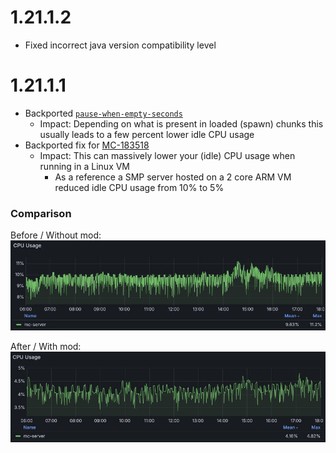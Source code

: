 # 1.21.1.2
* Fixed incorrect java version compatibility level

# 1.21.1.1
* Backported [``pause-when-empty-seconds``](https://minecraft.wiki/w/Server.properties)
  * Impact: Depending on what is present in loaded (spawn) chunks this usually leads to a few percent lower idle CPU usage
* Backported fix for [MC-183518](https://bugs.mojang.com/browse/MC-183518)
  * Impact: This can massively lower your (idle) CPU usage when running in a Linux VM
    * As a reference a SMP server hosted on a 2 core ARM VM reduced idle CPU usage from 10% to 5%

### Comparison
Before / Without mod:<br/>
![](./assets/1.21.1_Before_Without.jpg)

After / With mod:<br/>
![](./assets/1.21.1_After_With.jpg)
